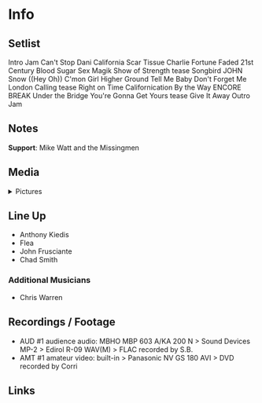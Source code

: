 # Info

## Setlist

Intro Jam
Can't Stop
Dani California
Scar Tissue
Charlie
Fortune Faded
21st Century
Blood Sugar Sex Magik
Show of Strength tease
Songbird JOHN
Snow ((Hey Oh))
C'mon Girl
Higher Ground
Tell Me Baby
Don't Forget Me
London Calling tease
Right on Time
Californication
By the Way
ENCORE BREAK
Under the Bridge
You're Gonna Get Yours tease
Give It Away
Outro Jam

## Notes

**Support**: Mike Watt and the Missingmen

## Media 

<details>
  <summary>Pictures</summary>
  <!--<img alt="Setlist" title="Setlist" src="_.jpg" height="200" />
  <img alt="Flyer" title="Flyer" src="_.jpg" height="200" />
  <img alt="Clipper" title="Clipper" src="_.jpg" height="200" />
  <img alt="Ticket" title="Ticket" src="_.jpg" height="200" />
  -->
</details>

## Line Up

* Anthony Kiedis
* Flea
* John Frusciante
* Chad Smith

### Additional Musicians

* Chris Warren

## Recordings / Footage

* AUD #1 audience audio: MBHO MBP 603 A/KA 200 N > Sound Devices MP-2 > Edirol R-09 WAV(M) > FLAC recorded by S.B. 
* AMT #1 amateur video: built-in > Panasonic NV GS 180 AVI > DVD recorded by Corri

## Links
